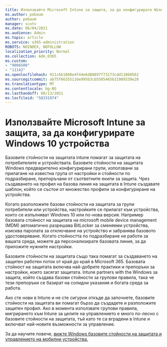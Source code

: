 ```yaml
---
title: Използвайте Microsoft Intune за защита, за да конфигурирате Windows 10 устройства
ms.author: pebaum
author: pebaum
manager: scotv
ms.date: 06/04/2021
ms.audience: Admin
ms.topic: article
ms.service: o365-administration
ROBOTS: NOINDEX, NOFOLLOW
localization_priority: Normal
ms.collection: Adm_O365
ms.custom:
- "9006500"
- "11142"
ms.openlocfilehash: 911c6b1860e4f44e6d88897f73173cdd11060562
ms.sourcegitcommit: ab75f66355116e995b3cb5505465b31989339e28
ms.translationtype: MT
ms.contentlocale: bg-BG
ms.lasthandoff: 08/13/2021
ms.locfileid: "58331974"
---
```

# <a name="use-microsoft-intune-security-baselines-to-configure-windows-10-devices"></a>Използвайте Microsoft Intune за защита, за да конфигурирате Windows 10 устройства

Базовите стойности на защитата intune помагат за защитата на потребителите и устройствата. Базовите стойности на защитата Windows предварително конфигурирани групи, използвани за прилагане на известна група от настройки и стойности по подразбиране, препоръчани от съответните екипи за защита. Чрез създаването на профил на базова линия на защитата в Intune създавате шаблон, който се състои от множество профили за конфигуриране на устройства.

Когато разположите базови стойности на защитата за групи потребители или устройства, настройките се прилагат към устройства, които се изпълняват Windows 10 или по-нова версия. Например базовата стойност на защитата на microsoft mobile device management (MDM) автоматично разрешава BitLocker за сменяеми устройства, изисква паролата за отключване на устройство и забранява базовото удостоверяване. Когато стойността по подразбиране не работи за вашата среда, можете да персонализирате базовата линия, за да приложите нужните настройки.

Базовите стойности на защитата също така помагат за създаването на защитен работен поток от край до край в Microsoft 365. Базовата стойност на защитата включва най-добрите практики и препоръки за настройки, които засягат защитата. Intune partners with the Windows за защита, който създава базови стойности за групови правила, така че тези препоръки се базират на солидни указания и богата среда за работа.

Ако сте нови в Intune и не сте сигурни откъде да започнете, базовите стойности на защитата ви помагат бързо да създадете и разположите защитен профил. Ако в момента използвате групови правила, мигрирането към Intune за целите на управлението е много по-лесно с базовите стойности на защитата, тъй като те са вградени в Intune и включват най-новите възможности за управление.

За да научите повече, [вижте Windows базовите стойности на защитата и](https://docs.microsoft.com/windows/security/threat-protection/windows-security-baselines) [управлението на мобилни устройства.](https://docs.microsoft.com/windows/client-management/mdm/)

